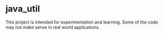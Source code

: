 # java_util
This project is intended for experimentation and learning. Some of the code may not make sense in real world applications.